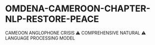 # OMDENA-CAMEROON-CHAPTER-NLP-RESTORE-PEACE
CAMEOON ANGLOPHONE CRISIS ⚠ COMPREHENSIVE NATURAL ⚠ LANGUAGE PROCESSING MODEL
